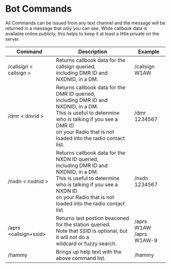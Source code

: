 # Bot Commands

All Commands can be issued from any text channel and the message will be returned in a message that only you can see. While callbook data is available online publicly, this helps to keep it at least a little private on the server.

| Command | Description | Example |
|---------|-------------|---------|
|/callsign < callsign >|Returns callbook data for the callsign queried,<br>including DMR ID and NXDNID, in a DM.|/callsign W1AW|
|/dmr < dmrid > | Returns callbook data for the DMR ID queried,<br>including DMR ID and NXDNID, in a DM.<br>This is useful to determine who is talking if you see a DMR ID<br>on your Radio that is not loaded into the radio contact list.|/dmr 1234567|
|/nxdn < nxdnid > | Returns callbook data for the NXDN ID queried,<br>including DMR ID and NXDNID, in a DM.<br>This is useful to determine who is talking if you see a NXDN ID<br>on your Radio that is not loaded into the radio contact list.|/nxdn 1234567|
|/aprs <callsign+ssid>|Returns last postion beaconed for the station queried.<br>Note that SSID is optional, but it will not do a<br>wildcard or fuzzy search.| /aprs W1AW<br>/aprs W1AW-9|
|/hammy|Brings up help text with the above command list.|/hammy|